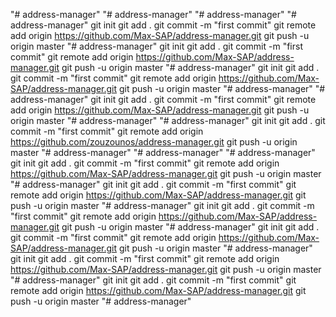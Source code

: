 "# address-manager" 
"# address-manager" 
"# address-manager" 
"# address-manager"  git init git add . git commit -m "first commit" git remote add origin https://github.com/Max-SAP/address-manager.git git push -u origin master
"# address-manager"  git init git add . git commit -m "first commit" git remote add origin https://github.com/Max-SAP/address-manager.git git push -u origin master
"# address-manager"  git init git add . git commit -m "first commit" git remote add origin https://github.com/Max-SAP/address-manager.git git push -u origin master
"# address-manager" 
"# address-manager"  git init git add . git commit -m "first commit" git remote add origin https://github.com/Max-SAP/address-manager.git git push -u origin master
"# address-manager" 
"# address-manager"  git init git add . git commit -m "first commit" git remote add origin https://github.com/zouzounos/address-manager.git git push -u origin master
"# address-manager" 
"# address-manager" 
"# address-manager"  git init git add . git commit -m "first commit" git remote add origin https://github.com/Max-SAP/address-manager.git git push -u origin master
"# address-manager"  git init git add . git commit -m "first commit" git remote add origin https://github.com/Max-SAP/address-manager.git git push -u origin master
"# address-manager"  git init git add . git commit -m "first commit" git remote add origin https://github.com/Max-SAP/address-manager.git git push -u origin master
"# address-manager"  git init git add . git commit -m "first commit" git remote add origin https://github.com/Max-SAP/address-manager.git git push -u origin master
"# address-manager"  git init git add . git commit -m "first commit" git remote add origin https://github.com/Max-SAP/address-manager.git git push -u origin master
"# address-manager"  git init git add . git commit -m "first commit" git remote add origin https://github.com/Max-SAP/address-manager.git git push -u origin master
"# address-manager" 

